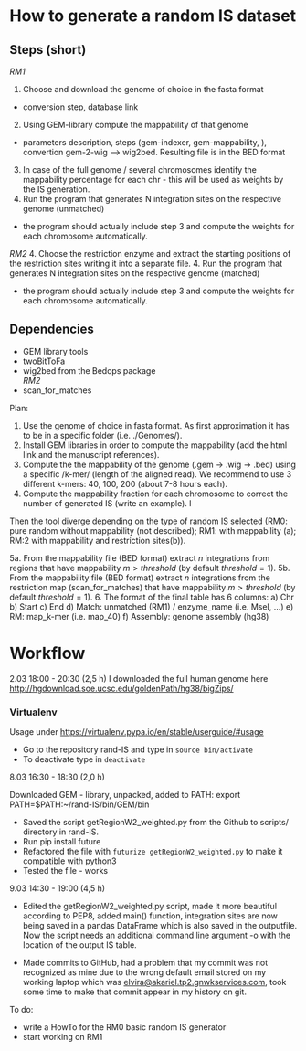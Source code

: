 
# How to generate a random IS dataset

## Steps (short)  
*RM1*
1. Choose and download the genome of choice in the fasta format
- conversion step, database link
2. Using GEM-library compute the mappability of that genome
- parameters description, steps (gem-indexer, gem-mappability, ), convertion gem-2-wig --> wig2bed. Resulting file is in the BED format
3. In case of the full genome / several chromosomes identify the mappability percentage for each chr - this will be used as weights by the IS generation.
4. Run the program that generates N integration sites on the respective genome (unmatched)
- the program should actually include step 3 and compute the weights for each chromosome automatically.


*RM2*
4. Choose the restriction enzyme and extract the starting positions of the restriction sites writing it into a separate file.
4. Run the program that generates N integration sites on the respective genome (matched)  
- the program should actually include step 3 and compute the weights for each chromosome automatically.


## Dependencies
- GEM library tools
- twoBitToFa
- wig2bed from the Bedops package  
*RM2*
- scan_for_matches

Plan:

1. Use the genome of choice in fasta format. As first approximation it has to be in a specific folder (i.e. ./Genomes/).
2. Install GEM libraries in order to compute the mappability (add the html link and the manuscript references).
3. Compute the the mappability of the genome (.gem -> .wig -> .bed) using a specific /k-mer/ (length of the aligned read). We recommend to use 3 different k-mers: 40, 100, 200 (about 7-8 hours each).
4. Compute the mappability fraction for each chromosome to correct the number of generated IS (write an example). l

Then the tool diverge depending on the type of random IS selected (RM0: pure random without mappability (not described); RM1: with mappability (a); RM:2 with mappability and restriction sites(b)).

5a. From the mappability file (BED format) extract $n$ integrations from regions that have mappability $m>threshold$ (by default $threshold = 1$).
5b. From the mappability file (BED format) extract $n$ integrations from the restriction map (scan_for_matches) that have mappability $m>threshold$ (by default $threshold = 1$).
6. The format of the final table has 6 columns:
a) Chr
b) Start
c) End
d) Match: unmatched (RM1) / enzyme_name (i.e. MseI, ...)
e) RM: map_k-mer (i.e. map_40)
f) Assembly: genome assembly (hg38)

# Workflow

2.03
18:00 - 20:30 (2,5 h)
I downloaded the full human genome here http://hgdownload.soe.ucsc.edu/goldenPath/hg38/bigZips/


### Virtualenv
Usage under https://virtualenv.pypa.io/en/stable/userguide/#usage

- Go to the repository rand-IS and type in `source bin/activate`
- To deactivate type in `deactivate`


8.03
16:30 - 18:30 (2,0 h)

Downloaded GEM - library, unpacked, added to PATH:
export PATH=$PATH:~/rand-IS/bin/GEM/bin

- Saved the script getRegionW2_weighted.py from the Github to scripts/ directory in rand-IS.
- Run pip install future
- Refactored the file with `futurize getRegionW2_weighted.py` to make it compatible with python3
- Tested the file - works



9.03
14:30 - 19:00 (4,5 h)

- Edited the getRegionW2_weighted.py script, made it more beautiful according to PEP8,
added main() function, integration sites are now being saved in a pandas DataFrame which is also saved in
the outputfile. Now the script needs an additional command line argument -o with the location of the output IS table.

- Made commits to GitHub, had a problem that my commit was not recognized as mine due to the wrong default email stored on my working laptop which was <elvira@akariel.tp2.gnwkservices.com>, took some time to make that commit appear in my history on git.

To do:
- write a HowTo for the RM0 basic random IS generator
- start working on RM1

